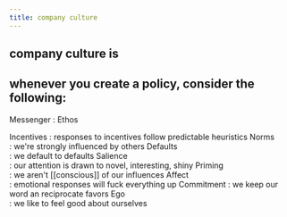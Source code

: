 ```yaml
---
title: company culture
---
```


## company culture is
## whenever you create a policy, consider the following:

Messenger
: Ethos

Incentives 
: responses to incentives follow predictable heuristics
Norms      
: we're strongly influenced by others
Defaults   
: we default to defaults
Salience   
: our attention is drawn to novel, interesting, shiny
Priming    
: we aren't [[conscious]] of our influences
Affect     
: emotional responses will fuck everything up
Commitment 
: we keep our word an reciprocate favors
Ego        
: we like to feel good about ourselves

